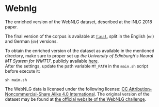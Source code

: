 # Webnlg
The enriched version of the WebNLG dataset, described at the INLG 2018 paper.

The final version of the corpus is available at [``final``](https://github.com/ThiagoCF05/webnlg/tree/master/final), 
split in the English (``en``) and German (``de``) versions.

To obtain the enriched version of the dataset as available in the mentioned directory, 
make sure to proper set up *the University of Edinburgh's Neural MT System for WMT17*, publicly available [here](http://data.statmt.org/wmt17_systems).  
After the settings, update the path variable ``MT_PATH`` in the ``main.sh`` script before execute it:

``
sh main.sh
``

The WebNLG data is licensed under the following license: [CC Attribution-Noncommercial-Share Alike 4.0 International](https://creativecommons.org/licenses/by-nc-sa/4.0/). The original version of the dataset may be found at [the official website of the WebNLG challenge](http://webnlg.loria.fr/pages/challenge.html).

